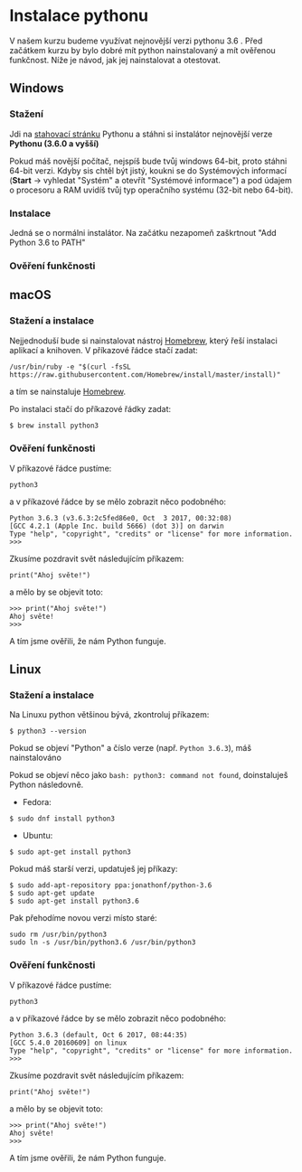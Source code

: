 # Instalace pythonu
V našem kurzu budeme využívat nejnovější verzi pythonu 3.6 . Před začátkem kurzu by bylo dobré mít python nainstalovaný a mít ověřenou funkčnost. Níže je návod, jak jej nainstalovat a otestovat.

## Windows
### Stažení
Jdi na [stahovací stránku](https://www.python.org/downloads/) Pythonu a stáhni si instalátor nejnovější verze __Pythonu (3.6.0 a vyšší)__

Pokud máš novější počítač, nejspíš bude tvůj windows 64-bit, proto stáhni 64-bit verzi. Kdyby sis chtěl být jistý, koukni se do Systémových informací (__Start__ -> vyhledat "Systém" a otevřít "Systémové informace") a pod údajem o procesoru a RAM uvidíš tvůj typ operačního systému (32-bit nebo 64-bit).

### Instalace
Jedná se o normálni instalátor. Na začátku nezapomeň zaškrtnout "Add Python 3.6 to PATH"

### Ověření funkčnosti


## macOS
### Stažení a instalace
Nejjednoduší bude si nainstalovat nástroj [Homebrew](https://brew.sh/index_cs), který řeší instalaci aplikací a knihoven. V příkazové řádce stačí zadat:
```
/usr/bin/ruby -e "$(curl -fsSL https://raw.githubusercontent.com/Homebrew/install/master/install)"
```

a tím se nainstaluje  [Homebrew](https://brew.sh/index_cs).

Po instalaci stačí do příkazové řádky zadat:

```bash
$ brew install python3
```

### Ověření funkčnosti
V příkazové řádce pustíme:
```
python3
```

a v příkazové řádce by se mělo zobrazit něco podobného:

```
Python 3.6.3 (v3.6.3:2c5fed86e0, Oct  3 2017, 00:32:08)
[GCC 4.2.1 (Apple Inc. build 5666) (dot 3)] on darwin
Type "help", "copyright", "credits" or "license" for more information.
>>>
```
Zkusíme pozdravit svět následujícím příkazem:

```
print("Ahoj světe!")
```

a mělo by se objevit toto:

```
>>> print("Ahoj světe!")
Ahoj světe!
>>>
```
A tím jsme ověřili, že nám Python funguje.

## Linux
### Stažení a instalace
Na Linuxu python většinou bývá, zkontroluj příkazem:
```
$ python3 --version
```
Pokud se objeví "Python" a číslo verze (např. `Python 3.6.3`), máš nainstalováno

Pokud se objeví něco jako `bash: python3: command not found`, doinstaluješ Python následovně.
 - Fedora:
 ```
 $ sudo dnf install python3
 ```
 - Ubuntu:
 ```
 $ sudo apt-get install python3
 ```
Pokud máš starší verzi, updatuješ jej příkazy:

```
$ sudo add-apt-repository ppa:jonathonf/python-3.6
$ sudo apt-get update
$ sudo apt-get install python3.6
```

Pak přehodíme novou verzi místo staré:
```
sudo rm /usr/bin/python3
sudo ln -s /usr/bin/python3.6 /usr/bin/python3
```

### Ověření funkčnosti
V příkazové řádce pustíme:
```
python3
```

a v příkazové řádce by se mělo zobrazit něco podobného:

```
Python 3.6.3 (default, Oct 6 2017, 08:44:35)
[GCC 5.4.0 20160609] on linux
Type "help", "copyright", "credits" or "license" for more information.
>>>
```
Zkusíme pozdravit svět následujícím příkazem:

```
print("Ahoj světe!")
```

a mělo by se objevit toto:

```
>>> print("Ahoj světe!")
Ahoj světe!
>>>
```
A tím jsme ověřili, že nám Python funguje.
